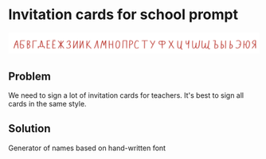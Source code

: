 # Invitation cards for school prompt


![Font](font.png "Font")


## Problem
We need to sign a lot of invitation cards for teachers. 
It's best to sign all cards in the same style. 


## Solution 
Generator of names based on hand-written font 
